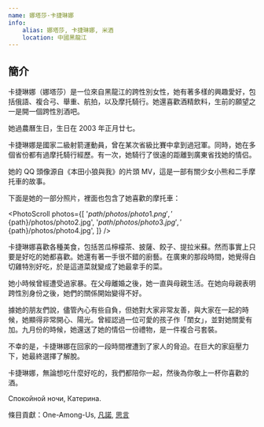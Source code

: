 ```yaml
---
name: 娜塔莎·卡捷琳娜
info:
    alias: 娜塔莎, 卡捷琳娜, 米酒
    location: 中國黑龍江
---
```


## 簡介

卡捷琳娜（娜塔莎）是一位來自黑龍江的跨性別女性，她有著多樣的興趣愛好，包括俄語、複合弓、舉重、航拍，以及摩托騎行。她還喜歡酒精飲料，生前的願望之一是開一個跨性別酒吧。

她過農曆生日，生日在 2003 年正月廿七。

卡捷琳娜是國家二級射箭運動員，曾在某次省級比賽中拿到過冠軍。同時，她在多個省份都有過摩托騎行經歷。有一次，她騎行了很遠的距離到廣東省找她的情侣。

她的 QQ 頭像源自《本田小狼與我》的片頭 MV，這是一部有關少女小熊和二手摩托車的故事。

下面是她的一部分照片，裡面也包含了她喜歡的摩托車：

<PhotoScroll photos={[
    '${path}/photos/photo1.png',
    '${path}/photos/photo2.jpg',
    '${path}/photos/photo3.jpg',
    '${path}/photos/photo4.jpg',
]} />

卡捷琳娜喜歡各種美食，包括苦瓜檸檬茶、披薩、餃子、提拉米蘇。然而事實上只要是好吃的她都喜歡。她還有著一手很不錯的廚藝。在廣東的那段時間，她覺得白切雞特別好吃，於是這道菜就變成了她最拿手的菜。

她小時候曾經遭受過家暴。在父母離婚之後，她一直與母親生活。在她向母親表明跨性別身份之後，她們的關係開始變得不好。

據她的朋友們說，儘管內心有些自負，但她對大家非常友善，與大家在一起的時候，她顯得非常開心、陽光。曾經認過一位可愛的孩子作「閨女」，並對她關愛有加。九月份的時候，她還送了她的情侣一份禮物，是一件複合弓套裝。

不幸的是，卡捷琳娜在回家的一段時間裡遭到了家人的脅迫。在巨大的家庭壓力下，她最終選擇了解脫。

卡捷琳娜，無論想吃什麼好吃的，我們都陪你一起，然後為你敬上一杯你喜歡的酒。

Спокойной ночи, Катерина. 

條目貢獻：One-Among-Us, [凡諾](https://twitter.com/FANNUO520), [思言](https://twitter.com/siyan_MTF)
